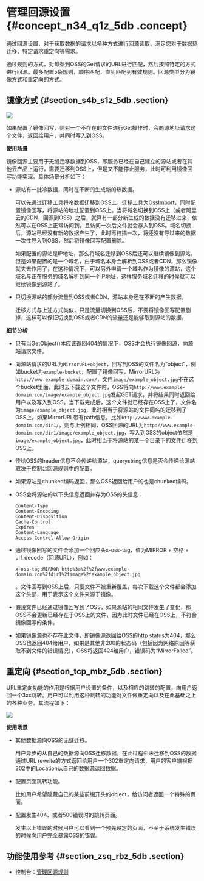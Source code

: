 # 管理回源设置 {#concept_n34_q1z_5db .concept}

通过回源设置，对于获取数据的请求以多种方式进行回源读取，满足您对于数据热迁移、特定请求重定向等需求。

通过规则的方式，对每条到OSS的Get请求的URL进行匹配，然后按照特定的方式进行回源。最多配置5条规则，顺序匹配，直到匹配到有效规则。回源类型分为镜像方式和重定向的方式。

## 镜像方式 {#section_s4b_s1z_5db .section}

![](http://static-aliyun-doc.oss-cn-hangzhou.aliyuncs.com/assets/img/4379/15347532251580_zh-CN.png)

如果配置了镜像回写，则对一个不存在的文件进行Get操作时，会向源地址请求这个文件，返回给用户，并同时写入到OSS。

**使用场景**

镜像回源主要用于无缝迁移数据到OSS，即服务已经在自己建立的源站或者在其他云产品上运行，需要迁移到OSS上，但是又不能停止服务，此时可利用镜像回写功能实现。具体场景分析如下：

-   源站有一批冷数据，同时在不断的生成新的热数据。

    可以先通过迁移工具将冷数据迁移到OSS上，迁移工具为[OssImport](../../../../intl.zh-CN/常用工具/ossimport/说明及配置.md#)，同时配置镜像回写，将源站的地址配置到OSS上。当将域名切换到OSS上（或者阿里云的CDN，回源到OSS）之后，就算有一部分新生成的数据没有迁移过来，依然可以在OSS上正常访问到，且访问一次后文件就会存入到OSS。域名切换后，源站已经没有新的数据产生了，此时再扫描一次，将还没有导过来的数据一次性导入到OSS，然后将镜像回写配置删除。

    如果配置的源站是IP地址，那么将域名迁移到OSS后还可以继续镜像到源站，但是如果配置的是一个域名，由于域名本身会解析到OSS或者CDN，那么镜像就失去作用了，在这种情况下，可以另外申请一个域名作为镜像的源站，这个域名与正在服务的域名解析到同一个IP地址，这样服务域名迁移的时候就可以继续镜像到源站了。

-   只切换源站的部分流量到OSS或者CDN，源站本身还在不断的产生数据。

    迁移方式与上述方式类似，只是流量切换到OSS后，不要将镜像回写配置删掉，这样可以保证切换到OSS或者CDN的流量还是能够取到源站的数据。


**细节分析**

-   只有当GetObject\(\)本应该返回404的情况下，OSS才会执行镜像回源，向源站请求文件。
-   向源站请求的URL为`MirrorURL+object`，回写到OSS的文件名为“object”，例如bucket为`example-bucket`，配置了镜像回写，MirrorURL为`http://www.example-domain.com/`，文件`image/example_object.jpg`不在这个bucket里面，此时去下载这个文件时，OSS将向`http://www.example-domain.com/image/example_object.jpg`发起GET请求，并将结果同时返回给用户以及写入到OSS，当下载完成后，这个文件就已经存在OSS上了，文件名为`image/example_object.jpg`，此时相当于将源站的文件同名的迁移到了OSS上。如果MirrorURL带有path信息，比如`http://www.example-domain.com/dir1/`，则与上例相同，OSS回源的URL为`http://www.example-domain.com/dir1/image/example_object.jpg`，写入到OSS的object依然是`image/example_object.jpg`，此时相当于将源站的某一个目录下的文件迁移到OSS上。
-   传给OSS的header信息不会传递给源站，querystring信息是否会传递给源站取决于控制台回源规则中的配置。
-   如果源站是chunked编码返回，那么OSS返回给用户的也是chunked编码。
-   OSS会将源站的以下头信息返回并存为OSS的头信息：

    ```
    Content-Type
    Content-Encoding
    Content-Disposition
    Cache-Control
    Expires
    Content-Language
    Access-Control-Allow-Origin
    ```

-   通过镜像回写的文件会添加一个回应头x-oss-tag，值为MIRROR + 空格 + url\_decode（回源URL），例如：

    ```
    x-oss-tag:MIRROR http%3a%2f%2fwww.example-domain.com%2fdir1%2fimage%2fexample_object.jpg
    ```

    。文件回写到OSS上后，只要文件不被重新覆盖，每次下载这个文件都会添加这个头部，用于表示这个文件来源于镜像。

-   假设文件已经通过镜像回写到了OSS，如果源站的相同文件发生了变化，那OSS不会更新已经存在于OSS上的文件，因为此时文件已经在OSS上，不符合镜像回写的条件。
-   如果镜像源也不存在此文件，即镜像源返回给OSS的http status为404，那么OSS也返回404给用户，如果是其他非200的状态码（包括因为网络原因等获取不到文件的错误情况），OSS将返回424给用户，错误码为“MirrorFailed”。

## 重定向 {#section_tcp_mbz_5db .section}

URL重定向功能的作用是根据用户设置的条件，以及相应的跳转的配置，向用户返回一个3xx跳转。用户可以利用这种跳转的功能对文件做重定向以及在此基础之上的各种业务。其流程如下：

![](http://static-aliyun-doc.oss-cn-hangzhou.aliyuncs.com/assets/img/4379/15347532251591_zh-CN.png)

**使用场景**

-   其他数据源向OSS的无缝迁移。

    用户异步的从自己的数据源向OSS迁移数据，在此过程中未迁移到OSS的数据通过URL rewrite的方式返回给用户一个302重定向请求，用户的客户端根据302中的Location从自己的数据源读回数据。

-   配置页面跳转功能。

    比如用户希望隐藏自己的某些前缀开头的object，给访问者返回一个特殊的页面。

-   配置发生404、或者500错误时的跳转页面。

    发生以上错误的时候用户可以看到一个预先设定的页面，不至于系统发生错误的时候向用户完全暴露OSS的错误。


## 功能使用参考 {#section_zsq_rbz_5db .section}

-   控制台：[管理回源规则](../../../../intl.zh-CN/控制台用户指南/管理存储空间/设置回源规则.md#)

